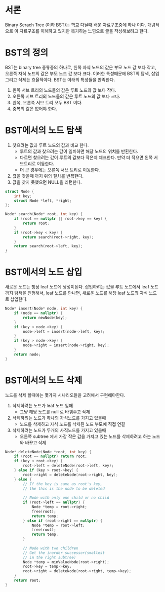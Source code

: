 
# 서론


Binary Serach Tree (이하 BST)는 학교 다닐때 배운 자료구조중에 하나 이다. 개념적으로 이 자료구조를 이해하고 있지만 복기하는 느낌으로 글을 작성해보려고 한다.


# BST의 정의


BST는 binary tree 종류중의 하나로,  왼쪽 자식 노드의 값은 부모 노드 값 보다 작고, 오른쪽 자식 노드의 값은 부모 노드 값 보다 크다. 이러한 특성때문에 BST의 탐색, 삽입 그리고 삭제는 효율적이다. BST는 아래의 특성들을 만족한다.

1. 왼쪽 서브 트리의 노드들의 값은 루트 노드의 값 보다 작다.
2. 오른쪽 서브 트리의 노드들의 값은 루트 노드의 값 보다 크다.
3. 왼쪽, 오른쪽 서브 트리 모두 BST 이다.
4. 중복의 값은 없어야 한다.

# BST에서의 노드 탐색

1. 찾으려는 값과 루트 노드의 값과 비교 한다.
    - 루트의 값과 찾으려는 값이 일치하면 해당 노드의 위치를 반환한다.
    - 다르면 찾으려는 값이 루트의 값보다 작은지 체크한다. 만약 더 작으면 왼쪽 서브트리로 이동한다.
    - 더 큰 경우에는 오른쪽 서브 트리로 이동한다.
2. 값을 찾을때 까지 위의 절차를 반복한다.
3. 값을 찾지 못했으면 NULL을 리턴한다.

```c++
struct Node {
	int key;
	struct Node *left, *right;
};

Node* search(Node* root, int key) {
	if (root == nullptr || root->key == key) {
		return root;
	}
	if (root->key < key) {
		return search(root->right, key);
	}
	return search(root->left, key);
}
```


# BST에서의 노드 삽입


새로운 노드는 항상 leaf 노드에 생성이된다. 삽입하려는 값을 루트 노드에서 leaf 노드까지 탐색을 진행해서, leaf 노드를 만나면, 새로운 노드를 해당 leaf 노드의 자식 노드로 삽입한다.


```c++
Node* insert(Node* node, int key) {
	if (node == nullptr) {
		return newNode(key);
	}
	if (key < node->key) {
		node->left = insert(node->left, key);
	}
	if (key > node->key) {
		node->right = insert(node->right, key);
	}
	return node;
}
```


# BST에서의 노드 삭제


노드를 삭제 할때에는 몇가지 시나리오들을 고려해서 구현해야한다.

1. 삭제하려는 노드가 leaf 노드 일때
    - 그냥 해당 노드를 null 로 바꿔주고 삭제
2. 삭제하려는 노드가 하나의 자식노드를 가지고 있을때
    - 노드를 삭제하고 자식 노드를 삭제된 노드 부모에 직접 연결
3. 삭제하려는 노드가 두개의 사직노드를 가지고 있을때
    - 오른쪽 subtree 에서 가장 작은 값을 가지고 있는 노드를 삭제하려고 하는 노드와 바꾸고 삭제

```c++
Node* deleteNode(Node *root, int key) {
	if (root == nullptr) return root;
	if (key < root->key) {
		root->left = deleteNode(root->left, key);
	} else if (key > root->key) {
		root->right = deleteNode(root->right, key);
	} else {
		// If the key is same as root's key,
		// the this is the node to be deleted
		
		// Node with only one child or no child
		if (root->left == nullptr) {
			Node *temp = root->right;
			free(root);
			return temp;
		} else if (root->right == nullptr) {
			Node *temp = root->left;
			free(root);
			return temp;
		}
		
		// Node with two children
		// Get the inorder successor(smallest
		// in the right subtree)
		Node *temp = minValueNode(root->right);
		root->key = temp->key;
		root->right = deleteNode(root->right, temp->key);
	}
	return root;
}
```

